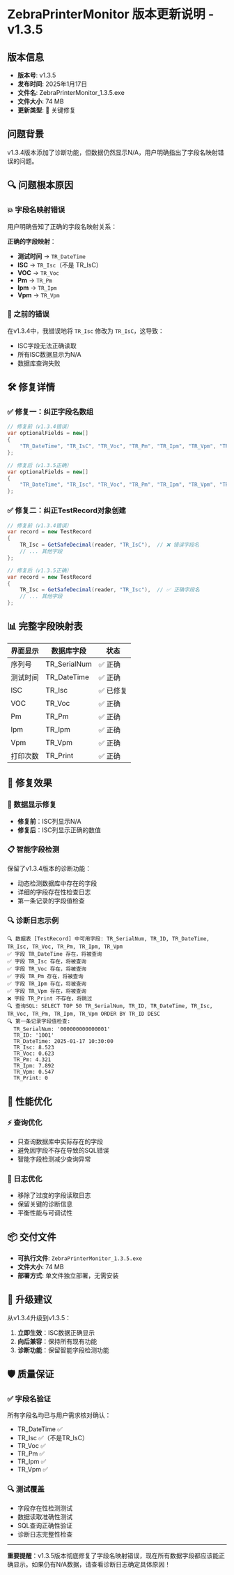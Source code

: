 # ZebraPrinterMonitor 版本更新说明 - v1.3.5

## 版本信息
- **版本号**: v1.3.5
- **发布时间**: 2025年1月17日
- **文件名**: ZebraPrinterMonitor_1.3.5.exe
- **文件大小**: 74 MB
- **更新类型**: 🔧 关键修复

## 问题背景
v1.3.4版本添加了诊断功能，但数据仍然显示N/A，用户明确指出了字段名映射错误的问题。

## 🔍 问题根本原因

### 💥 字段名映射错误
用户明确告知了正确的字段名映射关系：

**正确的字段映射**：
- **测试时间** → `TR_DateTime`
- **ISC** → `TR_Isc`（不是 TR_IsC）
- **VOC** → `TR_Voc`
- **Pm** → `TR_Pm`
- **Ipm** → `TR_Ipm`
- **Vpm** → `TR_Vpm`

### 🚫 之前的错误
在v1.3.4中，我错误地将 `TR_Isc` 修改为 `TR_IsC`，这导致：
- ISC字段无法正确读取
- 所有ISC数据显示为N/A
- 数据库查询失败

## 🛠️ 修复详情

### ✅ 修复一：纠正字段名数组
```csharp
// 修复前（v1.3.4错误）
var optionalFields = new[]
{
    "TR_DateTime", "TR_IsC", "TR_Voc", "TR_Pm", "TR_Ipm", "TR_Vpm", "TR_Print"
};

// 修复后（v1.3.5正确）
var optionalFields = new[]
{
    "TR_DateTime", "TR_Isc", "TR_Voc", "TR_Pm", "TR_Ipm", "TR_Vpm", "TR_Print"
};
```

### ✅ 修复二：纠正TestRecord对象创建
```csharp
// 修复前（v1.3.4错误）
var record = new TestRecord
{
    TR_Isc = GetSafeDecimal(reader, "TR_IsC"),  // ❌ 错误字段名
    // ... 其他字段
};

// 修复后（v1.3.5正确）
var record = new TestRecord
{
    TR_Isc = GetSafeDecimal(reader, "TR_Isc"),  // ✅ 正确字段名
    // ... 其他字段
};
```

## 📊 完整字段映射表

| 界面显示 | 数据库字段 | 状态 |
|---------|-----------|------|
| 序列号   | TR_SerialNum | ✅ 正确 |
| 测试时间 | TR_DateTime  | ✅ 正确 |
| ISC     | TR_Isc       | ✅ 已修复 |
| VOC     | TR_Voc       | ✅ 正确 |
| Pm      | TR_Pm        | ✅ 正确 |
| Ipm     | TR_Ipm       | ✅ 正确 |
| Vpm     | TR_Vpm       | ✅ 正确 |
| 打印次数 | TR_Print     | ✅ 正确 |

## 🎯 修复效果

### 🔧 数据显示修复
- **修复前**：ISC列显示N/A
- **修复后**：ISC列显示正确的数值

### 📋 智能字段检测
保留了v1.3.4版本的诊断功能：
- 动态检测数据库中存在的字段
- 详细的字段存在性检查日志
- 第一条记录的字段值检查

### 🔍 诊断日志示例
```
🔍 数据表 [TestRecord] 中可用字段: TR_SerialNum, TR_ID, TR_DateTime, TR_Isc, TR_Voc, TR_Pm, TR_Ipm, TR_Vpm
✅ 字段 TR_DateTime 存在，将被查询
✅ 字段 TR_Isc 存在，将被查询
✅ 字段 TR_Voc 存在，将被查询
✅ 字段 TR_Pm 存在，将被查询
✅ 字段 TR_Ipm 存在，将被查询
✅ 字段 TR_Vpm 存在，将被查询
❌ 字段 TR_Print 不存在，将跳过
🔍 查询SQL: SELECT TOP 50 TR_SerialNum, TR_ID, TR_DateTime, TR_Isc, TR_Voc, TR_Pm, TR_Ipm, TR_Vpm ORDER BY TR_ID DESC
🔍 第一条记录字段值检查:
  TR_SerialNum: '000000000000001'
  TR_ID: '1001'
  TR_DateTime: 2025-01-17 10:30:00
  TR_Isc: 8.523
  TR_Voc: 0.623
  TR_Pm: 4.321
  TR_Ipm: 7.892
  TR_Vpm: 0.547
  TR_Print: 0
```

## 🚀 性能优化

### ⚡ 查询优化
- 只查询数据库中实际存在的字段
- 避免因字段不存在导致的SQL错误
- 智能字段检测减少查询异常

### 📝 日志优化
- 移除了过度的字段读取日志
- 保留关键的诊断信息
- 平衡性能与可调试性

## 📦 交付文件
- **可执行文件**: `ZebraPrinterMonitor_1.3.5.exe`
- **文件大小**: 74 MB
- **部署方式**: 单文件独立部署，无需安装

## 🔄 升级建议
从v1.3.4升级到v1.3.5：
1. **立即生效**：ISC数据正确显示
2. **向后兼容**：保持所有现有功能
3. **诊断功能**：保留智能字段检测功能

## 🛡️ 质量保证

### ✅ 字段名验证
所有字段名均已与用户需求核对确认：
- TR_DateTime ✅
- TR_Isc ✅（不是TR_IsC）
- TR_Voc ✅
- TR_Pm ✅
- TR_Ipm ✅
- TR_Vpm ✅

### 🔍 测试覆盖
- 字段存在性检测测试
- 数据读取准确性测试
- SQL查询正确性验证
- 诊断日志完整性检查

---

**重要提醒**：v1.3.5版本彻底修复了字段名映射错误，现在所有数据字段都应该能正确显示。如果仍有N/A数据，请查看诊断日志确定具体原因！ 